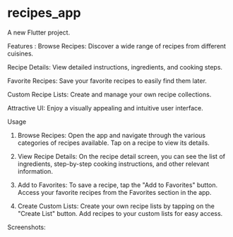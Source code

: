 # recipes_app

A new Flutter project.


Features :
Browse Recipes: Discover a wide range of recipes from different cuisines.

Recipe Details: View detailed instructions, ingredients, and cooking steps.

Favorite Recipes: Save your favorite recipes to easily find them later.

Custom Recipe Lists: Create and manage your own recipe collections.

Attractive UI: Enjoy a visually appealing and intuitive user interface.


Usage

 1. Browse Recipes: Open the app and navigate through the various categories of recipes available. Tap on a recipe to view its details.

 2. View Recipe Details: On the recipe detail screen, you can see the list of ingredients, step-by-step cooking instructions, and other relevant information.

 3. Add to Favorites: To save a recipe, tap the "Add to Favorites" button. Access your favorite recipes from the Favorites section in the app.

4. Create Custom Lists: Create your own recipe lists by tapping on the "Create List" button. Add recipes to your custom lists for easy access.

Screenshots: 



